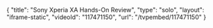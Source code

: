 {
    "title": "Sony Xperia XA Hands-On Review",
    "type": "solo",
    "layout": "iframe-static",
    "videoId": "117471150",
    "url": "\/tvpembed\/117471150"
}